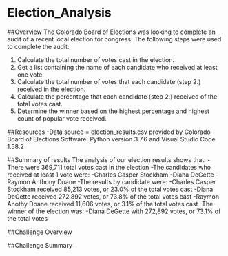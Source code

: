 # Election_Analysis

##Overview
The Colorado Board of Elections was looking to complete an audit of a recent local election for congress. The following steps were used to complete the audit:
1. Calculate the total number of votes cast in the election.
2. Get a list containing the name of each candidate who received at least one vote.
3. Calculate the total number of votes that each candidate (step 2.) received in the election.
4. Calculate the percentage that each candidate (step 2.) received of the total votes cast.
5. Determine the winner based on the highest percentage and highest count of popular vote received. 

##Resources
-Data source = election_results.csv provided by Colorado Board of Elections
Software: Python version 3.7.6 and Visual Studio Code 1.58.2

##Summary of results
The analysis of our election results shows that:
-There were 369,711 total votes cast in the election
-The candidates who received at least 1 vote were:
  -Charles Casper Stockham
  -Diana DeGette
  -Raymon Anthony Doane
-The results by candidate were:
  -Charles Casper Stockham received 85,213 votes, or 23.0% of the total votes cast
  -Diana DeGette received 272,892 votes, or 73.8% of the total votes cast
  -Raymon Anothy Doane received 11,606 votes, or 3.1% of the total votes cast
-The winner of the election was:
  -Diana DeGette with 272,892 votes, or 73.1% of the total votes
  
##Challenge Overview

##Challenge Summary
  

